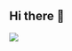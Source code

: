 ## Hi there 👋

<div>
  <a href="https://solved.ac/qudfbf2"><img align="left" src="http://mazassumnida.wtf/api/v2/generate_badge?boj=qudfbf2"/></a>
</div>

<!--
**bangrr/bangrr** is a ✨ _special_ ✨ repository because its `README.md` (this file) appears on your GitHub profile.

Here are some ideas to get you started:

- 🔭 I’m currently working on ...
- 🌱 I’m currently learning ...
- 👯 I’m looking to collaborate on ...
- 🤔 I’m looking for help with ...
- 💬 Ask me about ...
- 📫 How to reach me: ...
- 😄 Pronouns: ...
- ⚡ Fun fact: ...
-->
